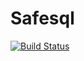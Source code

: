Safesql
=======
[![Build Status](https://travis-ci.org/dhatim/safesql.png?branch=master)](https://travis-ci.org/dhatim/safesql)
